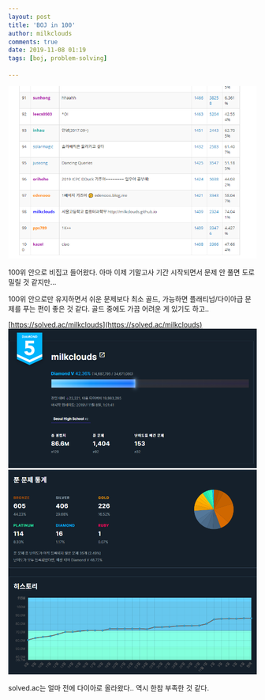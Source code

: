 ```yaml
---
layout: post
title: 'BOJ in 100'
author: milkclouds
comments: true
date: 2019-11-08 01:19
tags: [boj, problem-solving]

---
```

 
![98위](/files/boj_100.PNG)  


100위 안으로 비집고 들어왔다. 아마 이제 기말고사 기간 시작되면서 문제 안 풀면 도로 밀릴 것 같지만...  


100위 안으로만 유지하면서 쉬운 문제보다 최소 골드, 가능하면 플래티넘/다이아급 문제를 푸는 편이 좋은 것 같다.  골드 중에도 가끔 어려운 게 있기도 하고..  



[https://solved.ac/milkclouds](https://solved.ac/milkclouds)  
![전적](/files/11_08_solvedac.PNG)  
![푼 문제 통계](/files/11_08_solvedac2.PNG)  

solved.ac는 얼마 전에 다이아로 올라왔다.. 역시 한참 부족한 것 같다.